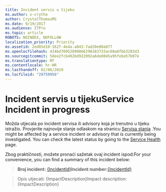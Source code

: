 ```yaml
---
title: Incident servis u tijeku
ms.author: v-crytho
author: CrystalThomasMS
ms.date: 9/19/2017
ms.audience: ITPro
ms.topic: article
ROBOTS: NOINDEX, NOFOLLOW
localization_priority: Priority
ms.assetid: 2ed85d10-162f-4e4a-a843-7ad20e00a077
ms.openlocfilehash: 434bd76952899866290283733ac60a6fbb3203d3
ms.sourcegitcommit: 5dee2fcb492bd922092a6de8045a95febe57b97e
ms.translationtype: MT
ms.contentlocale: hr-HR
ms.lasthandoff: 02/06/2019
ms.locfileid: "29759956"
---
```

# <a name="service-incident-in-progress"></a><span data-ttu-id="bb17e-102">Incident servis u tijeku</span><span class="sxs-lookup"><span data-stu-id="bb17e-102">Service Incident in progress</span></span>

<span data-ttu-id="bb17e-p101">Možda utjecala po incident servisa ili advisory koja je trenutno u tijeku istražio. Provjerite najnovije stanje odlaskom na stranicu [Servisa stanja](https://admin.microsoft.com/adminportal/home#/servicehealth) .</span><span class="sxs-lookup"><span data-stu-id="bb17e-p101">You might be affected by a service incident or advisory that is currently being investigated. You can check the latest status by going to the [Service Health](https://admin.microsoft.com/adminportal/home#/servicehealth) page.</span></span> 
  
<span data-ttu-id="bb17e-105">Zbog praktičnosti, možete pronaći sažetak ovaj incident ispod:</span><span class="sxs-lookup"><span data-stu-id="bb17e-105">For your convenience, you can find a summary of this incident below:</span></span>
  
> <span data-ttu-id="bb17e-106">**Broj incident:** [{IncidentId}](https://admin.microsoft.com/adminportal/home#/servicehealth)</span><span class="sxs-lookup"><span data-stu-id="bb17e-106">**Incident number:**[{IncidentId}](https://admin.microsoft.com/adminportal/home#/servicehealth)</span></span>
    
> <span data-ttu-id="bb17e-107">Opis utjecati: {ImpactDescription}</span><span class="sxs-lookup"><span data-stu-id="bb17e-107">Impact description: {ImpactDescription}</span></span>
    

